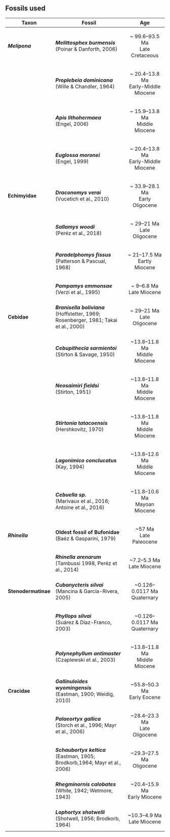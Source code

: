 
## <b>Fossils used</b>

<p align=center>

Taxon | Fossil | Age 
------|--------|----
<b>_Melipona_</b> | <b>_Melittosphex burmensis_</b></br>(Poinar & Danforth, 2006) | <p align=center>~ 99.6–93.5 Ma</br>Late Cretaceous</p>
<span class="tab"> | <b>_Proplebeia dominicana_</b></br>(Wille & Chandler, 1964) | <p align=center>~ 20.4–13.8 Ma</br>Early-Middle Miocene</p>
<span class="tab"> | <b>_Apis lithohermaea_</b></br> (Engel, 2006) | <p align=center>~ 15.9–13.8 Ma</br> Middle Miocene</p>
<span class="tab"> | <b>_Euglossa moronei_</b></br> (Engel, 1999) | <p align=center>~ 20.4–13.8 Ma</br>Early-Middle Miocene</p>
<b>Echimyidae</b> | <b>_Draconomys verai_</b></br>(Vucetich et al., 2010) |<p align=center> ~ 33.9–28.1 Ma</br>Early Oligocene</p>
<span class="tab"> |<b>_Sallamys woodi_</b></br> (Peréz et al., 2018) |<p align=center> ~ 29–21 Ma</br>Late Oligocene</p>
<span class="tab"> |<b>_Paradelphomys fissus_</b></br> (Patterson & Pascual, 1968) | <p align=center>~ 21–17.5 Ma</br> Eartly Miocene</p>
<span class="tab"> |<b>_Pampamys emmonsae_</b></br> (Verzi et al., 1995)  | <p align=center>~ 9–6.8 Ma</br> Late Miocene</p>
<b>Cebidae</b> | <b>_Branisella boliviana_</b></br> (Hoffstetter, 1969; Rosenberger, 1981; Takai et al., 2000) |<p align=center> ~ 29–21 Ma </br> Late Oligocene</p>
<span class="tab"> |<b>_Cebupithecia sarmientoi_</b></br> (Stirton & Savage, 1950) |<p align=center> ~13.8–11.8 Ma </br> Middle Miocene</p>
<span class="tab"> |<b>_Neosaimiri fieldsi_</b></br> (Stirton, 1951) |<p align=center> ~13.8–11.8 Ma </br> Middle Miocene</p>
<span class="tab"> |<b>_Stirtonia tatacoensis_</b></br> (Hershkovitz, 1970) |<p align=center> ~13.8–11.8 Ma </br> Middle Miocene</p>
<span class="tab"> |<b>_Lagonimico conclucatus_</b></br> (Kay, 1994) |<p align=center> ~13.8–12.6 Ma </br> Middle Miocene</p>
<span class="tab"> |<b>_Cebuella sp._</b></br> (Marivaux et al., 2016; Antoine et al., 2016) | <p align=center>~11.8–10.6 Ma </br> Mayoan Miocene</p>
<b>_Rhinella_</b> |<b>Oldest fossil of Bufonidae</b></br> (Baéz & Gasparini, 1979) | <p align=center>~57 Ma </br> Late Paleocene</p>
<span class="tab"> |<b>_Rhinella arenarum_</b></br> (Tambussi 1998, Peréz et al., 2014) |<p align=center> ~7.2–5.3 Ma </br> Late Miocene</p>
<b>Stenodermatinae</b> |<b>_Cubanycteris silvai_</b></br> (Mancina & García-Rivera, 2005) |  <p align=center>~0.126–0.0117 Ma </br> Quaternary</p>
<span class="tab"> |<b>_Phyllops silvai_</b></br> (Suárez & Díaz-Franco, 2003) | <p align=center>~0.126–0.0117 Ma </br> Quaternary</p>
<span class="tab"> |<b>_Palynephyllum antimaster_</b></br> (Czaplewski et al., 2003) | <p align=center>~13.8–11.8 Ma </br> Middle Miocene</p>
<b>Cracidae</b> |<b>_Gallinuloides wyomingensis_</b></br> (Eastman, 1900; Weidig, 2010)| <p align=center>~55.8–50.3 Ma</br>Early Eocene</p>
<span class="tab"> |<b>_Palaeortyx gallica_</b></br> (Storch et al., 1996; Mayr et al., 2006) | <p align=center>~28.4–23.3 Ma</br>Late Oligocene</p>
<span class="tab"> |<b>_Schaubortyx keltica_</b></br> (Eastman, 1905; Brodkorb,1964; Mayr et al., 2006) | <p align=center>~29.3–27.5 Ma</br>Oligocene</p>
<span class="tab"> |<b>_Rhegminornis calobates_</b></br> (White, 1942; Wetmore, 1943) | <p align=center>~20.4–15.9 Ma</br>Early Miocene</p>
<span class="tab"> |<b>_Lophortyx shotwelli_</b></br> (Shotwell, 1956; Brodkorb, 1964) | <p align=center>~10.3–4.9 Ma</br>Late Miocene</p>

</p>

